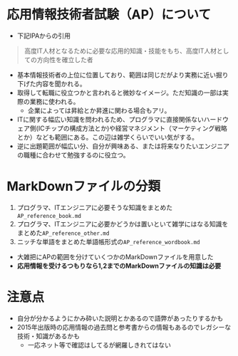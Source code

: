 # 応用情報技術者試験（AP）について
- 下記IPAからの引用
> 高度IT人材となるために必要な応用的知識・技能をもち、高度IT人材としての方向性を確立した者  
- 基本情報技術者の上位に位置しており、範囲は同じだがより実務に近い掘り下げた内容を聞かれる。
- 取得して転職に役立つかと言われると微妙なイメージ。ただ知識の一部は実際の業務に使われる。
  - 企業によっては昇給とか昇進に関わる場合もアリ。
- ITに関する幅広い知識を問われるため、プログラマに直接関係ないハードウェア側(ICチップの構成方法とか)や経営マネジメント（マーケティング戦略とか）なども範囲にある。この辺は雑学くらいでいい気がする。
- 逆に出題範囲が幅広い分、自分が興味ある、または将来なりたいエンジニアの職種に合わせて勉強するのに役立つ。
# MarkDownファイルの分類
 1. プログラマ、ITエンジニアに必要そうな知識をまとめた`AP_reference_book.md`
 1. プログラマ、ITエンジニアに必要かどうかは置いといて雑学にはなる知識をまとめた`AP_reference_other.md`
 1. ニッチな単語をまとめた単語帳形式の`AP_reference_wordbook.md`
 - 大雑把にAPの範囲を分けていくつかのMarkDownファイルを用意した
 - **応用情報を受けるつもりなら1,2までのMarkDownファイルの知識は必要**

# 注意点
- 自分が分かるようにかみ砕いた説明とかあるので語弊があったりするかも
- 2015年出版時の応用情報の過去問と参考書からの情報もあるのでレガシーな技術・知識があるかも
  - 一応ネット等で確認はしてるが網羅しきれてはない